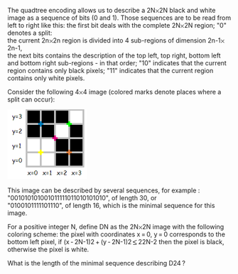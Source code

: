   <p>The quadtree encoding allows us to describe a 2N<img src='images/symbol_times.gif' width='9' height='9' alt='&times;' border='0' style='vertical-align:middle;' />2N  black and white image as a sequence of bits (0 and 1). Those sequences are to be read from left to right like this:  the first bit deals with the complete 2N<img src='images/symbol_times.gif' width='9' height='9' alt='&times;' border='0' style='vertical-align:middle;' />2N region;  "0" denotes a split:  <br />the current 2n<img src='images/symbol_times.gif' width='9' height='9' alt='&times;' border='0' style='vertical-align:middle;' />2n region is divided into 4 sub-regions of dimension 2n-1<img src='images/symbol_times.gif' width='9' height='9' alt='&times;' border='0' style='vertical-align:middle;' />2n-1,<br />  the next bits contains the description of the top left, top right, bottom left and bottom right sub-regions - in that order;  "10" indicates that the current region contains only black pixels;  "11" indicates that the current region contains only white pixels.</p>    <p>Consider the following 4<img src='images/symbol_times.gif' width='9' height='9' alt='&times;' border='0' style='vertical-align:middle;' />4 image (colored marks denote places where a split can occur):</p>  <img src="project/images/p_287_quadtree.gif" />  <p>This image can be described by several sequences, for example :  "001010101001011111011010101010", of length 30, or<br />  "0100101111101110", of length 16, which is the minimal sequence for this image.</p>    <p>For a positive integer N, define DN as the 2N<img src='images/symbol_times.gif' width='9' height='9' alt='&times;' border='0' style='vertical-align:middle;' />2N image with the following coloring scheme:  the pixel with coordinates x&thinsp;=&thinsp;0, y&thinsp;=&thinsp;0 corresponds to the bottom left pixel,  if (x&thinsp;-&thinsp;2N-1)2&thinsp;+&thinsp;(y&thinsp;-&thinsp;2N-1)2&thinsp;<img src='images/symbol_le.gif' width='10' height='12' alt='&le;' border='0' style='vertical-align:middle;' />&thinsp;22N-2 then the pixel is black,  otherwise the pixel is white.</p>    <p>What is the length of the minimal sequence describing D24&thinsp;?</p>  